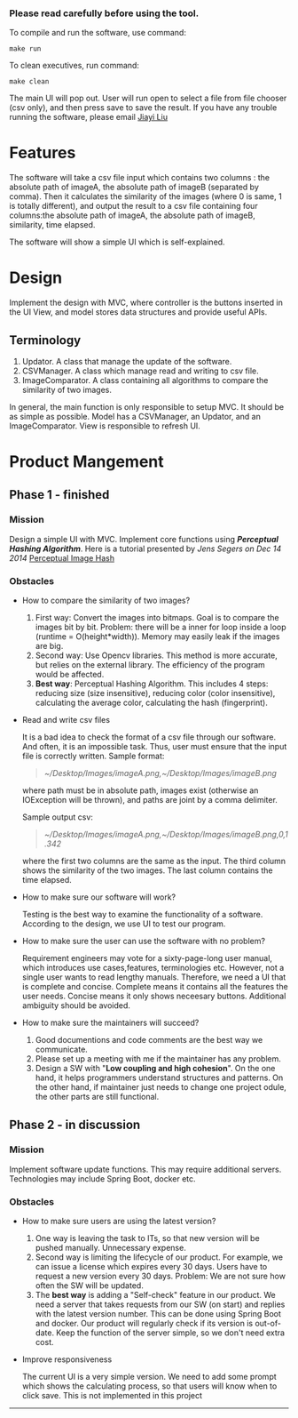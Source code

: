### Please read carefully before using the tool.

To compile and run the software, use command:
```
make run
```

To clean executives, run command:
```
make clean
```
The main UI will pop out. User will run open to select a file from file chooser (csv only), and then press save to save the result. If you have any trouble running the software, please email [Jiayi Liu](jiayi.liu@hotmail.com)

# Features
The software will take a csv file input which contains two columns : the absolute path of imageA, the absolute path of imageB (separated by comma). Then it calculates the similarity of the images (where 0 is same, 1 is totally different), and output the result to a csv file containing four columns:the absolute path of imageA, the absolute path of imageB, similarity, time elapsed.

The software will show a simple UI which is self-explained.

# Design
Implement the design with MVC, where controller is the buttons inserted in the UI View, and model stores data structures and provide useful APIs.

## Terminology
1. Updator. A class that manage the update of the software.
2. CSVManager. A class which manage read and writing to csv file.
3. ImageComparator. A class containing all algorithms to compare the similarity of two images.

In general, the main function is only responsible to setup MVC. It should be as simple as possible. Model has a CSVManager, an Updator, and an ImageComparator. View is responsible to refresh UI.

# Product Mangement
## Phase 1 - finished
### Mission

Design a simple UI with MVC. Implement core functions using *__Perceptual Hashing Algorithm__*. Here is a tutorial presented by _Jens Segers on Dec 14 2014_
[Perceptual Image Hash](https://jenssegers.com/61/perceptual-image-hashes)



### Obstacles
- How to compare the similarity of two images?

  1. First way: Convert the images into bitmaps. Goal is to compare the images bit by bit. Problem: there will be a inner for loop inside a loop (runtime = O(height*width)). Memory may easily leak if the images are big.
  2. Second way: Use Opencv libraries. This method is more accurate, but relies on the external library. The efficiency of the program would be affected.
  3. __Best way__: Perceptual Hashing Algorithm. This includes 4 steps: reducing size (size insensitive), reducing color (color insensitive), calculating the average color, calculating the hash (fingerprint). 



- Read and write csv files

    It is a bad idea to check the format of a csv file through our software. And often, it is an impossible task. Thus, user must ensure that the input file is correctly written. Sample format:

    >*~/Desktop/Images/imageA.png,~/Desktop/Images/imageB.png*

    where path must be in absolute path, images exist (otherwise an IOException will be thrown), and paths are joint by a comma delimiter.

    Sample output csv:

    >*~/Desktop/Images/imageA.png,~/Desktop/Images/imageB.png,0,1.342*

    where the first two columns are the same as the input. The third column shows the similarity of the two images. The last column contains the time elapsed.


- How to make sure our software will work?
  
  Testing is the best way to examine the functionality of a software. According to the design, we use UI to test our program.

- How to make sure the user can use the software with no problem?

   Requirement engineers may vote for a sixty-page-long user manual, which introduces use cases,features, terminologies etc. However, not a single user wants to read lengthy manuals. Therefore, we need a UI that is complete and concise. Complete means it contains all the features the user needs. Concise means it only shows neceesary buttons. Additional ambiguity should be avoided.

- How to make sure the maintainers will succeed?

  1. Good documentions and code comments are the best way we communicate.
  2. Please set up a meeting with me if the maintainer has any problem.
  3. Design a SW with "**Low coupling and high cohesion**". On the one hand, it helps programmers understand structures and patterns. On the other hand, if maintainer just needs to change one project odule, the other parts are still functional.



## Phase 2 - in discussion
### Mission
Implement software update functions. This may require additional servers. Technologies may include Spring Boot, docker etc.

### Obstacles

- How to make sure users are using the latest version?

  1. One way is leaving the task to ITs, so that new version will be pushed manually. Unnecessary expense.
  2. Second way is limiting the lifecycle of our product. For example, we can issue a license which expires every 30 days. Users have to request a new version every 30 days. Problem: We are not sure how often the SW will be updated.
  3. The **best way** is adding a "Self-check" feature in our product. We need a server that takes requests from our SW (on start) and replies with the latest version number. This can be done using Spring Boot and docker. Our product will regularly check if its version is out-of-date. Keep the function of the server simple, so we don't need extra cost.
   

- Improve responsiveness
  
  The current UI is a very simple version. We need to add some prompt which shows the calculating process, so that users will know when to click save. This is not implemented in this project 

***